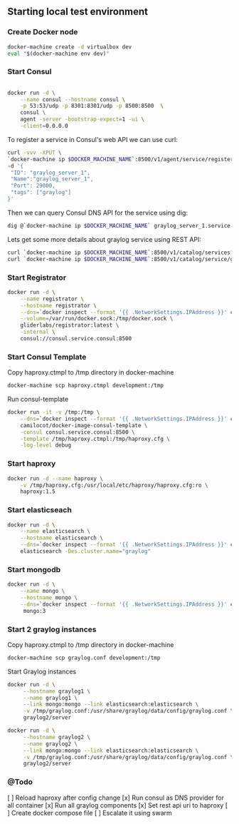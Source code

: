 ## Starting local test environment

### Create Docker node

```bash
docker-machine create -d virtualbox dev
eval "$(docker-machine env dev)"
```

### Start Consul

```bash

docker run -d \
    --name consul --hostname consul \
    -p 53:53/udp -p 8301:8301/udp -p 8500:8500  \
    consul \
    agent -server -bootstrap-expect=1 -ui \
    -client=0.0.0.0
```

To register a service in Consul's web API we can use curl:

```bash
curl -vvv -XPUT \
`docker-machine ip $DOCKER_MACHINE_NAME`:8500/v1/agent/service/register \
-d '{
 "ID": "graylog_server_1",
 "Name":"graylog_server_1",
 "Port": 29000,
 "tags": ["graylog"]
}'
```

Then we can query Consul DNS API for the service using dig:

```bash
dig @`docker-machine ip $DOCKER_MACHINE_NAME` graylog_server_1.service.consul SRV
```

Lets get some more details about graylog service using REST API:
```bash
curl `docker-machine ip $DOCKER_MACHINE_NAME`:8500/v1/catalog/services?pretty
curl `docker-machine ip $DOCKER_MACHINE_NAME`:8500/v1/catalog/service/graylog_server_1?pretty
```

### Start Registrator
```bash
docker run -d \
    --name registrator \
    --hostname registrator \
    --dns=`docker inspect --format '{{ .NetworkSettings.IPAddress }}' consul` \
    --volume=/var/run/docker.sock:/tmp/docker.sock \
    gliderlabs/registrator:latest \
    -internal \
    consul://consul.service.consul:8500
```

### Start Consul Template

Copy haproxy.ctmpl to /tmp directory in docker-machine

```bash
docker-machine scp haproxy.ctmpl development:/tmp
```

Run consul-template
```bash
docker run -it -v /tmp:/tmp \
    --dns=`docker inspect --format '{{ .NetworkSettings.IPAddress }}' consul` \
    camilocot/docker-image-consul-template \
    -consul consul.service.consul:8500 \
    -template /tmp/haproxy.ctmpl:/tmp/haproxy.cfg \
    -log-level debug
```

### Start haproxy
```bash
docker run -d --name haproxy \
    -v /tmp/haproxy.cfg:/usr/local/etc/haproxy/haproxy.cfg:ro \
    haproxy:1.5
```

### Start elasticseach
```bash
docker run -d \
    --name elasticsearch \
    --hostname elasticsearch \
    --dns=`docker inspect --format '{{ .NetworkSettings.IPAddress }}' consul` \
    elasticsearch -Des.cluster.name="graylog"
```

### Start mongodb
```bash
docker run -d \
    --name mongo \
    --hostname mongo \
    --dns=`docker inspect --format '{{ .NetworkSettings.IPAddress }}' consul` \
     mongo:3
```

### Start 2 graylog instances
Copy haproxy.ctmpl to /tmp directory in docker-machine

```bash
docker-machine scp graylog.conf development:/tmp
```

Start Graylog instances
```bash
docker run -d \
     --hostname graylog1 \
     --name graylog1 \
     --link mongo:mongo --link elasticsearch:elasticsearch \
     -v /tmp/graylog.conf:/usr/share/graylog/data/config/graylog.conf \
     graylog2/server

docker run -d \
     --hostname graylog2 \
     --name graylog2 \
     --link mongo:mongo --link elasticsearch:elasticsearch \
     -v /tmp/graylog.conf:/usr/share/graylog/data/config/graylog.conf \
     graylog2/server
```

### @Todo
[ ] Reload haproxy after config change
[x] Run consul as DNS provider for all container
[x] Run all graylog components
[x] Set rest api uri to haproxy
[ ] Create docker compose file
[ ] Escalate it using swarm

